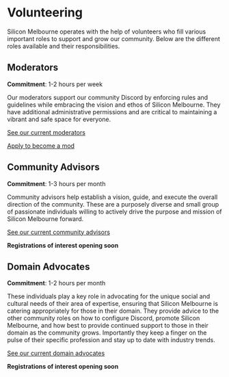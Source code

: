 # Volunteering

Silicon Melbourne operates with the help of volunteers who fill various important roles to support and grow our community. Below are the different roles available and their responsibilities.

## Moderators

**Commitment**: 1-2 hours per week

Our moderators support our community Discord by enforcing rules and guidelines while embracing the vision and ethos of Silicon Melbourne. They have additional administrative permissions and are critical to maintaining a vibrant and safe space for everyone.

[See our current moderators](../01_about/04_volunteers.md#moderators)

[Apply to become a mod](https://docs.google.com/forms/d/e/1FAIpQLSf6LUEto6riz7WKBuzBp0iwxgLKIPaOFm2O1aM_hZV8Crrb6A/viewform?usp=dialog)

## Community Advisors

**Commitment**: 1-3 hours per month

Community advisors help establish a vision, guide, and execute the overall direction of the community. These are a purposely diverse and small group of passionate individuals willing to actively drive the purpose and mission of Silicon Melbourne forward.

[See our current community advisors](../01_about/04_volunteers.md#community-advisors)

**Registrations of interest opening soon**

## Domain Advocates

**Commitment**: 1-2 hours per month

These individuals play a key role in advocating for the unique social and cultural needs of their area of expertise, ensuring that Silicon Melbourne is catering appropriately for those in their domain. They provide advice to the other community roles on how to configure Discord, promote Silicon Melbourne, and how best to provide continued support to those in their domain as the community grows. Importantly they keep a finger on the pulse of their specific profession and stay up to date with industry trends.

[See our current domain advocates](../01_about/04_volunteers.md#domain-advocates)

**Registrations of interest opening soon**